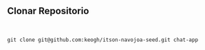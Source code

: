 ## Clonar Repositorio

&nbsp;

```
git clone git@github.com:keogh/itson-navojoa-seed.git chat-app
```
